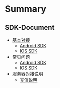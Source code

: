# Summary

## SDK-Document

* [基本对接](ji-ben-dui-jie.md)
  * [Android SDK](android.md)
  * [IOS SDK](ios.md)
* 常见问题
  * [Android SDK](android.question.md)
  * [IOS SDK](ios.question.md)
* 服务器对接说明
  * [充值说明](payment.md)



